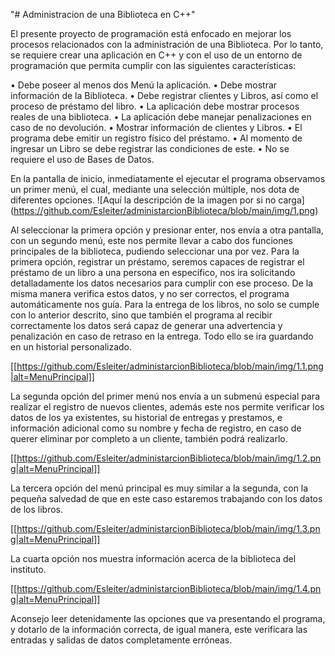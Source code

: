 "# Administracion de una Biblioteca en C++" 

El presente proyecto de programación está enfocado en mejorar los procesos relacionados con la administración de una Biblioteca. Por lo tanto, se requiere crear una aplicación en C++ y con el uso de un entorno de programación que permita cumplir con las siguientes características:
    
• Debe poseer al menos dos Menú la aplicación.
• Debe mostrar información de la Biblioteca.
• Debe registrar clientes y Libros, así como el proceso de préstamo del libro.
• La aplicación debe mostrar procesos reales de una biblioteca.
• La aplicación debe manejar penalizaciones en caso de no devolución.
• Mostrar información de clientes y Libros.
• El programa debe emitir un registro físico del préstamo.
• Al momento de ingresar un Libro se debe registrar las condiciones de este.
• No se requiere el uso de Bases de Datos.

En la pantalla de inicio, inmediatamente el ejecutar el programa observamos un primer menú, el cual, mediante una selección múltiple, nos dota de diferentes opciones.
![Aquí la descripción de la imagen por si no carga]
(https://github.com/Esleiter/administarcionBiblioteca/blob/main/img/1.png)

Al seleccionar la primera opción y presionar enter, nos envía a otra pantalla, con un segundo menú, este nos 
permite llevar a cabo dos funciones principales de la biblioteca, pudiendo seleccionar una por vez.
Para la primera opción, registrar un préstamo, seremos capaces de registrar el préstamo de un libro a una persona en específico, nos ira solicitando detalladamente los datos necesarios para cumplir con ese proceso. De la misma manera verifica estos datos, y no ser correctos, el programa automáticamente nos guía.
Para la entrega de los libros, no solo se cumple con lo anterior descrito, sino que también el programa al recibir correctamente los datos será capaz de generar una advertencia y penalización en caso de retraso en la entrega.
Todo ello se ira guardando en un historial personalizado.

[[https://github.com/Esleiter/administarcionBiblioteca/blob/main/img/1.1.png|alt=MenuPrincipal]]

La segunda opción del primer menú nos envía a un submenú especial para realizar el registro de nuevos clientes, además este nos permite verificar los datos de los ya existentes, su historial de entregas y prestamos, e información adicional como su nombre y fecha de registro, en caso de querer eliminar por completo a un cliente, también podrá realizarlo.

[[https://github.com/Esleiter/administarcionBiblioteca/blob/main/img/1.2.png|alt=MenuPrincipal]]

La tercera opción del menú principal es muy similar a la segunda, con la pequeña salvedad de que en este caso estaremos trabajando con los datos de los libros.

[[https://github.com/Esleiter/administarcionBiblioteca/blob/main/img/1.3.png|alt=MenuPrincipal]]

La cuarta opción nos muestra información acerca de la biblioteca del instituto.

[[https://github.com/Esleiter/administarcionBiblioteca/blob/main/img/1.4.png|alt=MenuPrincipal]]

Aconsejo leer detenidamente las opciones que va presentando el programa, y dotarlo de la información correcta, de igual manera, este verificara las entradas y salidas de datos completamente erróneas.
